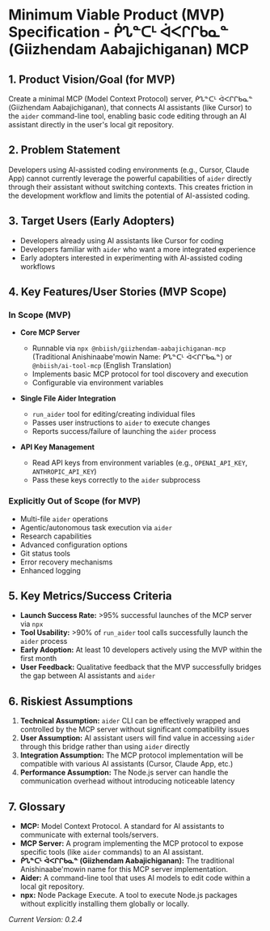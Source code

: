# Minimum Viable Product (MVP) Specification - ᑮᔐᓐᑕᒻ ᐋᐸᒋᒋᑲᓇᓐ (Giizhendam Aabajichiganan) MCP

## 1. Product Vision/Goal (for MVP)

Create a minimal MCP (Model Context Protocol) server, ᑮᔐᓐᑕᒻ ᐋᐸᒋᒋᑲᓇᓐ (Giizhendam Aabajichiganan), that connects AI assistants (like Cursor) to the `aider` command-line tool, enabling basic code editing through an AI assistant directly in the user's local git repository.

## 2. Problem Statement

Developers using AI-assisted coding environments (e.g., Cursor, Claude App) cannot currently leverage the powerful capabilities of `aider` directly through their assistant without switching contexts. This creates friction in the development workflow and limits the potential of AI-assisted coding.

## 3. Target Users (Early Adopters)

- Developers already using AI assistants like Cursor for coding
- Developers familiar with `aider` who want a more integrated experience
- Early adopters interested in experimenting with AI-assisted coding workflows

## 4. Key Features/User Stories (MVP Scope)

### In Scope (MVP)

- **Core MCP Server**
  - Runnable via `npx @nbiish/giizhendam-aabajichiganan-mcp` (Traditional Anishinaabe'mowin Name: ᑮᔐᓐᑕᒻ ᐋᐸᒋᒋᑲᓇᓐ) or `@nbiish/ai-tool-mcp` (English Translation)
  - Implements basic MCP protocol for tool discovery and execution
  - Configurable via environment variables

- **Single File Aider Integration**
  - `run_aider` tool for editing/creating individual files
  - Passes user instructions to `aider` to execute changes
  - Reports success/failure of launching the `aider` process

- **API Key Management**
  - Read API keys from environment variables (e.g., `OPENAI_API_KEY`, `ANTHROPIC_API_KEY`)
  - Pass these keys correctly to the `aider` subprocess

### Explicitly Out of Scope (for MVP)

- Multi-file `aider` operations
- Agentic/autonomous task execution via `aider`
- Research capabilities
- Advanced configuration options
- Git status tools
- Error recovery mechanisms
- Enhanced logging

## 5. Key Metrics/Success Criteria

- **Launch Success Rate:** >95% successful launches of the MCP server via `npx`
- **Tool Usability:** >90% of `run_aider` tool calls successfully launch the `aider` process
- **Early Adoption:** At least 10 developers actively using the MVP within the first month
- **User Feedback:** Qualitative feedback that the MVP successfully bridges the gap between AI assistants and `aider`

## 6. Riskiest Assumptions

1. **Technical Assumption:** `aider` CLI can be effectively wrapped and controlled by the MCP server without significant compatibility issues
2. **User Assumption:** AI assistant users will find value in accessing `aider` through this bridge rather than using `aider` directly
3. **Integration Assumption:** The MCP protocol implementation will be compatible with various AI assistants (Cursor, Claude App, etc.)
4. **Performance Assumption:** The Node.js server can handle the communication overhead without introducing noticeable latency

## 7. Glossary

- **MCP:** Model Context Protocol. A standard for AI assistants to communicate with external tools/servers.
- **MCP Server:** A program implementing the MCP protocol to expose specific tools (like `aider` commands) to an AI assistant.
- **ᑮᔐᓐᑕᒻ ᐋᐸᒋᒋᑲᓇᓐ (Giizhendam Aabajichiganan):** The traditional Anishinaabe'mowin name for this MCP server implementation.
- **Aider:** A command-line tool that uses AI models to edit code within a local git repository.
- **npx:** Node Package Execute. A tool to execute Node.js packages without explicitly installing them globally or locally.

*Current Version: 0.2.4* 
